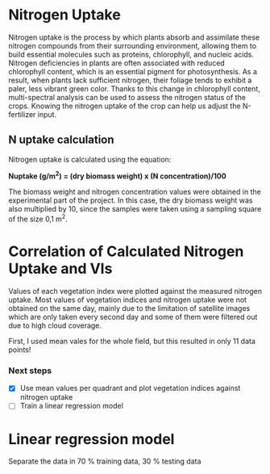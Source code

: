 # Nitrogen Uptake
Nitrogen uptake is the process by which plants absorb and assimilate these nitrogen compounds from their surrounding environment, allowing them to build essential molecules such as proteins, chlorophyll, and nucleic acids. Nitrogen deficiencies in plants are often associated with reduced chlorophyll content, which is an essential pigment for photosynthesis. As a result, when plants lack sufficient nitrogen, their foliage tends to exhibit a paler, less vibrant green color. Thanks to this change in chlorophyll content, multi-spectral analysis can be used to assess the nitrogen status of the crops.
Knowing the nitrogen uptake of the crop can help us adjust the N-fertilizer input.

## N uptake calculation
Nitrogen uptake is calculated using the equation:

**Nuptake (g/m<sup>2</sup>) = (dry biomass weight) x (N concentration)/100**

The biomass weight and nitrogen concentration values were obtained in the experimental part of the project.
In this case, the dry biomass weight was also multiplied by 10, since the samples were taken using a sampling square of the size 0,1 m<sup>2</sup>.

# Correlation of Calculated Nitrogen Uptake and VIs
Values of each vegetation index were plotted against the measured nitrogen uptake.
Most values of vegetation indices and nitrogen uptake were not obtained on the same day, mainly due to the limitation of satellite images which are only taken every second day and some of them were filtered out due to high cloud coverage. 

First, I used mean vales for the whole field, but this resulted in only 11 data points!
### Next steps
- [x] Use mean values per quadrant and plot vegetation indices against nitrogen uptake
- [ ] Train a linear regression model

# Linear regression model
Separate the data in 70 % training data, 30 % testing data
